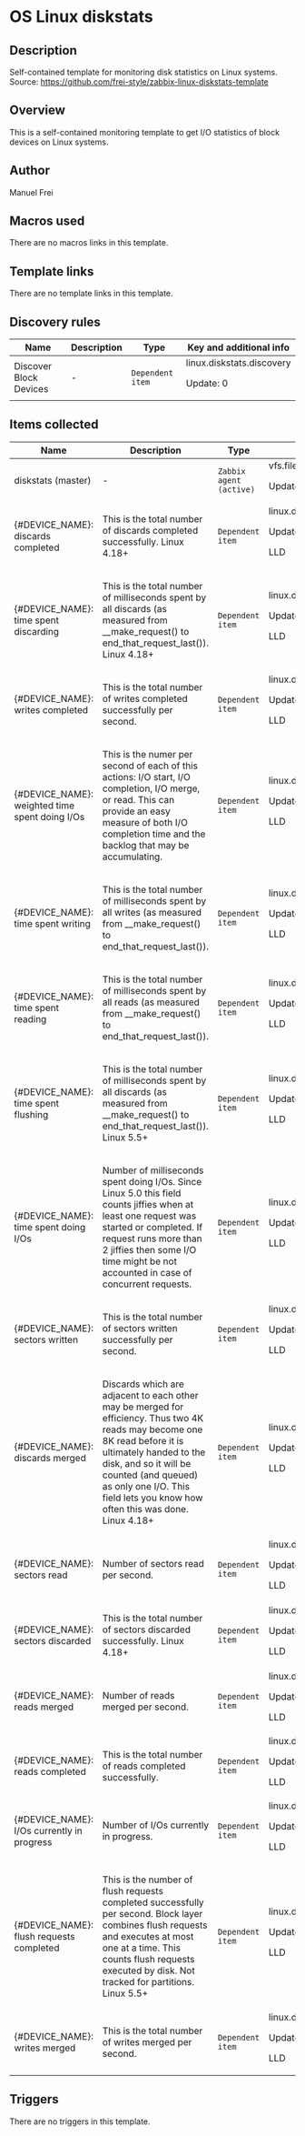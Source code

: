 # OS Linux diskstats

## Description

Self-contained template for monitoring disk statistics on Linux systems. Source: https://github.com/frei-style/zabbix-linux-diskstats-template

## Overview

This is a self-contained monitoring template to get I/O statistics of block devices on Linux systems.



## Author

Manuel Frei

## Macros used

There are no macros links in this template.

## Template links

There are no template links in this template.

## Discovery rules

|Name|Description|Type|Key and additional info|
|----|-----------|----|----|
|Discover Block Devices|<p>-</p>|`Dependent item`|linux.diskstats.discovery<p>Update: 0</p>|
## Items collected

|Name|Description|Type|Key and additional info|
|----|-----------|----|----|
|diskstats (master)|<p>-</p>|`Zabbix agent (active)`|vfs.file.contents[/proc/diskstats]<p>Update: 30s</p>|
|{#DEVICE_NAME}: discards completed|<p>This is the total number of discards completed successfully. Linux 4.18+</p>|`Dependent item`|linux.diskstats[{#DEVICE_NAME},discardsCompleted]<p>Update: 0</p><p>LLD</p>|
|{#DEVICE_NAME}: time spent discarding|<p>This is the total number of milliseconds spent by all discards (as measured from __make_request() to end_that_request_last()). Linux 4.18+</p>|`Dependent item`|linux.diskstats[{#DEVICE_NAME},timeSpentDiscarding]<p>Update: 0</p><p>LLD</p>|
|{#DEVICE_NAME}: writes completed|<p>This is the total number of writes completed successfully per second.</p>|`Dependent item`|linux.diskstats[{#DEVICE_NAME},writesCompleted]<p>Update: 0</p><p>LLD</p>|
|{#DEVICE_NAME}: weighted time spent doing I/Os|<p>This is the numer per second of each of this actions: I/O start, I/O completion, I/O merge, or read. This can provide an easy measure of both I/O completion time and the backlog that may be accumulating.</p>|`Dependent item`|linux.diskstats[{#DEVICE_NAME},weightedTimeSpentDoingIOs]<p>Update: 0</p><p>LLD</p>|
|{#DEVICE_NAME}: time spent writing|<p>This is the total number of milliseconds spent by all writes (as measured from __make_request() to end_that_request_last()).</p>|`Dependent item`|linux.diskstats[{#DEVICE_NAME},timeSpentWriting]<p>Update: 0</p><p>LLD</p>|
|{#DEVICE_NAME}: time spent reading|<p>This is the total number of milliseconds spent by all reads (as measured from __make_request() to end_that_request_last()).</p>|`Dependent item`|linux.diskstats[{#DEVICE_NAME},timeSpentReading]<p>Update: 0</p><p>LLD</p>|
|{#DEVICE_NAME}: time spent flushing|<p>This is the total number of milliseconds spent by all discards (as measured from __make_request() to end_that_request_last()). Linux 5.5+</p>|`Dependent item`|linux.diskstats[{#DEVICE_NAME},timeSpentFlushing]<p>Update: 0</p><p>LLD</p>|
|{#DEVICE_NAME}: time spent doing I/Os|<p>Number of milliseconds spent doing I/Os. Since Linux 5.0 this field counts jiffies when at least one request was started or completed. If request runs more than 2 jiffies then some I/O time might be not accounted in case of concurrent requests.</p>|`Dependent item`|linux.diskstats[{#DEVICE_NAME},timeSpentDoingIOs]<p>Update: 0</p><p>LLD</p>|
|{#DEVICE_NAME}: sectors written|<p>This is the total number of sectors written successfully per second.</p>|`Dependent item`|linux.diskstats[{#DEVICE_NAME},sectorsWritten]<p>Update: 0</p><p>LLD</p>|
|{#DEVICE_NAME}: discards merged|<p>Discards which are adjacent to each other may be merged for efficiency. Thus two 4K reads may become one 8K read before it is ultimately handed to the disk, and so it will be counted (and queued) as only one I/O. This field lets you know how often this was done. Linux 4.18+</p>|`Dependent item`|linux.diskstats[{#DEVICE_NAME},discardsMerged]<p>Update: 0</p><p>LLD</p>|
|{#DEVICE_NAME}: sectors read|<p>Number of sectors read per second.</p>|`Dependent item`|linux.diskstats[{#DEVICE_NAME},sectorsRead]<p>Update: 0</p><p>LLD</p>|
|{#DEVICE_NAME}: sectors discarded|<p>This is the total number of sectors discarded successfully. Linux 4.18+</p>|`Dependent item`|linux.diskstats[{#DEVICE_NAME},sectorsDiscarded]<p>Update: 0</p><p>LLD</p>|
|{#DEVICE_NAME}: reads merged|<p>Number of reads merged per second.</p>|`Dependent item`|linux.diskstats[{#DEVICE_NAME},readsMerged]<p>Update: 0</p><p>LLD</p>|
|{#DEVICE_NAME}: reads completed|<p>This is the total number of reads completed successfully.</p>|`Dependent item`|linux.diskstats[{#DEVICE_NAME},readsCompleted]<p>Update: 0</p><p>LLD</p>|
|{#DEVICE_NAME}: I/Os currently in progress|<p>Number of I/Os currently in progress.</p>|`Dependent item`|linux.diskstats[{#DEVICE_NAME},iOsCurrentlyInProgress]<p>Update: 0</p><p>LLD</p>|
|{#DEVICE_NAME}: flush requests completed|<p>This is the number of flush requests completed successfully per second. Block layer combines flush requests and executes at most one at a time. This counts flush requests executed by disk. Not tracked for partitions. Linux 5.5+</p>|`Dependent item`|linux.diskstats[{#DEVICE_NAME},flushRequestsCompleted]<p>Update: 0</p><p>LLD</p>|
|{#DEVICE_NAME}: writes merged|<p>This is the total number of writes merged per second.</p>|`Dependent item`|linux.diskstats[{#DEVICE_NAME},writesMerged]<p>Update: 0</p><p>LLD</p>|
## Triggers

There are no triggers in this template.

